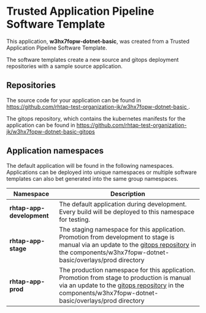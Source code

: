 # Trusted Application Pipeline Software Template

This application, **w3hx7fopw-dotnet-basic**, was created from a Trusted Application Pipeline Software Template.

The software templates create a new source and gitops deployment repositories with a sample source application. 

## Repositories

The source code for your application can be found in [https://github.com/rhtap-test-organization-jk/w3hx7fopw-dotnet-basic ](https://github.com/rhtap-test-organization-jk/w3hx7fopw-dotnet-basic ).
 
The gitops repository, which contains the kubernetes manifests for the application can be found in 
[https://github.com/rhtap-test-organization-jk/w3hx7fopw-dotnet-basic-gitops ](https://github.com/rhtap-test-organization-jk/w3hx7fopw-dotnet-basic-gitops ) 

## Application namespaces 

The default application will be found in the following namespaces. Applications can be deployed into unique namespaces or multiple software templates can also bet generated into the same group namespaces.  

|  Namespace   |  Description   |  
| -------- | -------- |   
| **rhtap-app-development** | The default application during development. Every build will be deployed to this namespace for testing. | 
| **rhtap-app-stage** | The staging namespace for this application. Promotion from development to stage is manual via an update to the [gitops repository](https://github.com/rhtap-test-organization-jk/w3hx7fopw-dotnet-basic-gitops ) in the components/w3hx7fopw-dotnet-basic/overlays/prod directory |  
| **rhtap-app-prod** | The production namespace for this application. Promotion from stage to production is manual via an update to the [gitops repository](https://github.com/rhtap-test-organization-jk/w3hx7fopw-dotnet-basic-gitops ) in the components/w3hx7fopw-dotnet-basic/overlays/prod directory | 